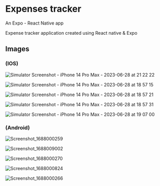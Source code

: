 # Expenses tracker

An Expo - React Native app


Expense tracker application created using React native & Expo

## Images
### (IOS)

![Simulator Screenshot - iPhone 14 Pro Max - 2023-06-28 at 21 22 22](https://github.com/JaimeTuyuc/expenses-tracker/assets/114107467/96c1c516-e492-4f1b-95c4-27636b44f535)

![Simulator Screenshot - iPhone 14 Pro Max - 2023-06-28 at 18 57 15](https://github.com/JaimeTuyuc/expenses-tracker/assets/114107467/e5d8862a-2072-4ef2-9b78-204c7841cd0f)

![Simulator Screenshot - iPhone 14 Pro Max - 2023-06-28 at 18 57 21](https://github.com/JaimeTuyuc/expenses-tracker/assets/114107467/8bae691a-d7fa-4744-a59d-5acd290368ee)

![Simulator Screenshot - iPhone 14 Pro Max - 2023-06-28 at 18 57 31](https://github.com/JaimeTuyuc/expenses-tracker/assets/114107467/2eb7d00a-6e91-47f9-af8a-7956fa0fcbc4)

![Simulator Screenshot - iPhone 14 Pro Max - 2023-06-28 at 19 07 00](https://github.com/JaimeTuyuc/expenses-tracker/assets/114107467/d723c6e6-88ab-4f8d-99fd-8dd797609f1d)

### (Android)

![Screenshot_1688000259](https://github.com/JaimeTuyuc/expenses-tracker/assets/114107467/73e1bedc-4d53-40be-9ad4-600d25e74592)

![Screenshot_1688009002](https://github.com/JaimeTuyuc/expenses-tracker/assets/114107467/9e7d6299-8cdb-4e54-bd3f-759647239287)

![Screenshot_1688000270](https://github.com/JaimeTuyuc/expenses-tracker/assets/114107467/c63e1230-0ce7-438b-b4f9-18a607411154)

![Screenshot_1688000824](https://github.com/JaimeTuyuc/expenses-tracker/assets/114107467/6f847dfe-7ae6-420b-ac0f-cb518bc2f22d)

![Screenshot_1688000266](https://github.com/JaimeTuyuc/expenses-tracker/assets/114107467/75dc52f7-7d5c-462e-984c-68495f98b6fa)







